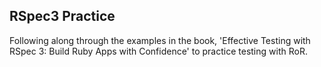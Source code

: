 ## RSpec3 Practice

Following along through the examples in the book, 'Effective Testing with RSpec 3: Build Ruby Apps with Confidence' to practice testing with RoR.
